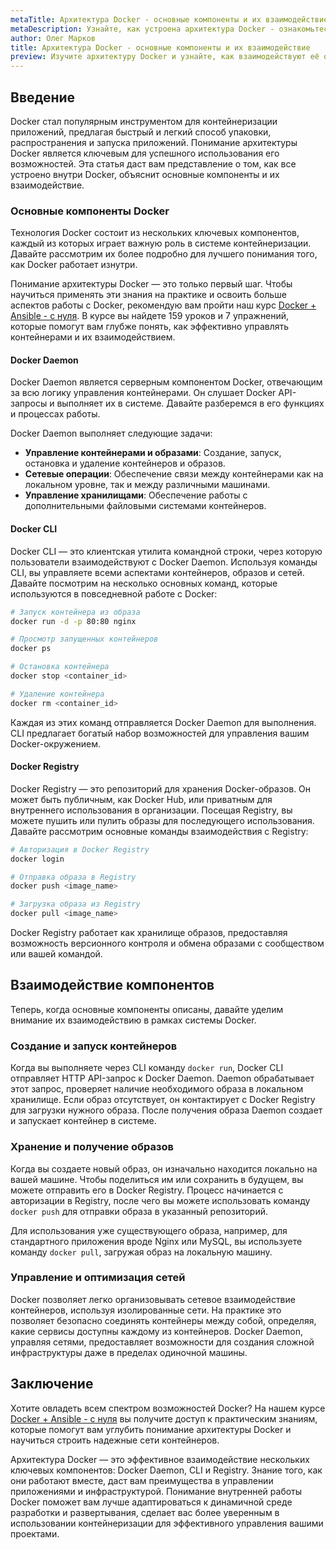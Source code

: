 ```yaml
---
metaTitle: Архитектура Docker - основные компоненты и их взаимодействие
metaDescription: Узнайте, как устроена архитектура Docker - ознакомьтесь с компонентами, такими как Docker Daemon, CLI и Registry, и их взаимодействием
author: Олег Марков
title: Архитектура Docker - основные компоненты и их взаимодействие
preview: Изучите архитектуру Docker и узнайте, как взаимодействуют её основные компоненты - Docker Daemon, CLI и Registry. Примеры и пояснения помогут понять назначение каждого из них
---
```


## Введение

Docker стал популярным инструментом для контейнеризации приложений, предлагая быстрый и легкий способ упаковки, распространения и запуска приложений. Понимание архитектуры Docker является ключевым для успешного использования его возможностей. Эта статья даст вам представление о том, как все устроено внутри Docker, объяснит основные компоненты и их взаимодействие.

### Основные компоненты Docker

Технология Docker состоит из нескольких ключевых компонентов, каждый из которых играет важную роль в системе контейнеризации. Давайте рассмотрим их более подробно для лучшего понимания того, как Docker работает изнутри.

Понимание архитектуры Docker — это только первый шаг. Чтобы научиться применять эти знания на практике и освоить больше аспектов работы с Docker, рекомендую вам пройти наш курс [Docker + Ansible - с нуля](https://purpleschool.ru/course/docker). В курсе вы найдете 159 уроков и 7 упражнений, которые помогут вам глубже понять, как эффективно управлять контейнерами и их взаимодействием.

#### Docker Daemon

Docker Daemon является серверным компонентом Docker, отвечающим за всю логику управления контейнерами. Он слушает Docker API-запросы и выполняет их в системе. Давайте разберемся в его функциях и процессах работы.

Docker Daemon выполняет следующие задачи:

- **Управление контейнерами и образами**: Создание, запуск, остановка и удаление контейнеров и образов.
- **Сетевые операции**: Обеспечение связи между контейнерами как на локальном уровне, так и между различными машинами.
- **Управление хранилищами**: Обеспечение работы с дополнительными файловыми системами контейнеров.

#### Docker CLI

Docker CLI — это клиентская утилита командной строки, через которую пользователи взаимодействуют с Docker Daemon. Используя команды CLI, вы управляете всеми аспектами контейнеров, образов и сетей. Давайте посмотрим на несколько основных команд, которые используются в повседневной работе с Docker:

```bash
# Запуск контейнера из образа
docker run -d -p 80:80 nginx

# Просмотр запущенных контейнеров
docker ps

# Остановка контейнера
docker stop <container_id>

# Удаление контейнера
docker rm <container_id>
```

Каждая из этих команд отправляется Docker Daemon для выполнения. CLI предлагает богатый набор возможностей для управления вашим Docker-окружением.

#### Docker Registry

Docker Registry — это репозиторий для хранения Docker-образов. Он может быть публичным, как Docker Hub, или приватным для внутреннего использования в организации. Посещая Registry, вы можете пушить или пулить образы для последующего использования. Давайте рассмотрим основные команды взаимодействия с Registry:

```bash
# Авторизация в Docker Registry
docker login

# Отправка образа в Registry
docker push <image_name>

# Загрузка образа из Registry
docker pull <image_name>
```

Docker Registry работает как хранилище образов, предоставляя возможность версионного контроля и обмена образами с сообществом или вашей командой.

## Взаимодействие компонентов

Теперь, когда основные компоненты описаны, давайте уделим внимание их взаимодействию в рамках системы Docker.

### Создание и запуск контейнеров

Когда вы выполняете через CLI команду `docker run`, Docker CLI отправляет HTTP API-запрос к Docker Daemon. Daemon обрабатывает этот запрос, проверяет наличие необходимого образа в локальном хранилище. Если образ отсутствует, он контактирует с Docker Registry для загрузки нужного образа. После получения образа Daemon создает и запускает контейнер в системе.

### Хранение и получение образов

Когда вы создаете новый образ, он изначально находится локально на вашей машине. Чтобы поделиться им или сохранить в будущем, вы можете отправить его в Docker Registry. Процесс начинается с авторизации в Registry, после чего вы можете использовать команду `docker push` для отправки образа в указанный репозиторий.

Для использования уже существующего образа, например, для стандартного приложения вроде Nginx или MySQL, вы используете команду `docker pull`, загружая образ на локальную машину.

### Управление и оптимизация сетей

Docker позволяет легко организовывать сетевое взаимодействие контейнеров, используя изолированные сети. На практике это позволяет безопасно соединять контейнеры между собой, определяя, какие сервисы доступны каждому из контейнеров. Docker Daemon, управляя сетями, предоставляет возможности для создания сложной инфраструктуры даже в пределах одиночной машины.

## Заключение

Хотите овладеть всем спектром возможностей Docker? На нашем курсе [Docker + Ansible - с нуля](https://purpleschool.ru/course/docker) вы получите доступ к практическим знаниям, которые помогут вам углубить понимание архитектуры Docker и научиться строить надежные сети контейнеров.

Архитектура Docker — это эффективное взаимодействие нескольких ключевых компонентов: Docker Daemon, CLI и Registry. Знание того, как они работают вместе, даст вам преимущества в управлении приложениями и инфраструктурой. Понимание внутренней работы Docker поможет вам лучше адаптироваться к динамичной среде разработки и развертывания, сделает вас более уверенным в использовании контейнеризации для эффективного управления вашими проектами.
